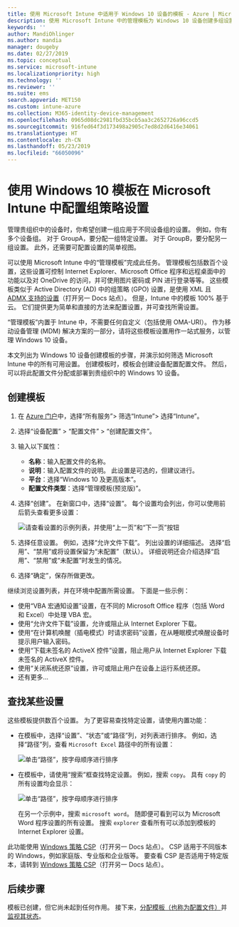 ```yaml
---
title: 使用 Microsoft Intune 中适用于 Windows 10 设备的模板 - Azure | Microsoft Docs
description: 使用 Microsoft Intune 中的管理模板为 Windows 10 设备创建多组设置。 在设备配置配置文件中使用这些设置来控制 Office 程序、保护 Internet Explorer 中的功能、控制对 OneDrive 的访问、使用远程桌面功能、启用自动播放、设置电源管理设置、使用 HTTP 打印、使用不同的用户登录选项以及控制事件日志大小。
keywords: ''
author: MandiOhlinger
ms.author: mandia
manager: dougeby
ms.date: 02/27/2019
ms.topic: conceptual
ms.service: microsoft-intune
ms.localizationpriority: high
ms.technology: ''
ms.reviewer: ''
ms.suite: ems
search.appverid: MET150
ms.custom: intune-azure
ms.collection: M365-identity-device-management
ms.openlocfilehash: 0965d08dc2981fbd35bcb5aa3c2652726a96ccd5
ms.sourcegitcommit: 916fed64f3d173498a2905c7ed8d2d6416e34061
ms.translationtype: HT
ms.contentlocale: zh-CN
ms.lasthandoff: 05/23/2019
ms.locfileid: "66050096"
---
```

# <a name="use-windows-10-templates-to-configure-group-policy-settings-in-microsoft-intune"></a>使用 Windows 10 模板在 Microsoft Intune 中配置组策略设置

管理贵组织中的设备时，你希望创建一组应用于不同设备组的设置。 例如，你有多个设备组。 对于 GroupA，要分配一组特定设置。 对于 GroupB，要分配另一组设置。 此外，还需要可配置设置的简单视图。

可以使用 Microsoft Intune 中的“管理模板”完成此任务。 管理模板包括数百个设置，这些设置可控制 Internet Explorer、Microsoft Office 程序和远程桌面中的功能以及对 OneDrive 的访问，并可使用图片密码或 PIN 进行登录等等。 这些模板类似于 Active Directory (AD) 中的组策略 (GPO) 设置，是使用 XML 且 [ADMX 支持的设置](https://docs.microsoft.com/windows/client-management/mdm/understanding-admx-backed-policies)（打开另一 Docs 站点）。 但是，Intune 中的模板 100% 基于云。 它们提供更为简单和直接的方法来配置设置，并可查找所需设置。

“管理模板”内置于 Intune 中，不需要任何自定义（包括使用 OMA-URI）。 作为移动设备管理 (MDM) 解决方案的一部分，请将这些模板设置用作一站式服务，以管理 Windows 10 设备。

本文列出为 Windows 10 设备创建模板的步骤，并演示如何筛选 Microsoft Intune 中的所有可用设置。 创建模板时，模板会创建设备配置配置文件。 然后，可以将此配置文件分配或部署到贵组织中的 Windows 10 设备。

## <a name="create-a-template"></a>创建模板

1. 在 [Azure 门户](https://portal.azure.com)中，选择“所有服务”> 筛选“Intune”> 选择“Intune”。
2. 选择“设备配置” > “配置文件” > “创建配置文件”。
3. 输入以下属性：

    - **名称**：输入配置文件的名称。
    - **说明**：输入配置文件的说明。 此设置是可选的，但建议进行。
    - **平台**：选择“Windows 10 及更高版本”。
    - **配置文件类型**：选择“管理模板(预览版)”。

4. 选择“创建”。 在新窗口中，选择“设置”。 每个设置均会列出，你可以使用前后箭头查看更多设置：

    ![请查看设置的示例列表，并使用“上一页”和“下一页”按钮](./media/administrative-templates-windows/sample-settings-list-next-page.png)

5. 选择任意设置。 例如，选择“允许文件下载”。 列出设置的详细描述。 选择“启用”、“禁用”或将设置保留为“未配置”（默认）。 详细说明还会介绍选择“启用”、“禁用”或“未配置”时发生的情况。
6. 选择“确定”，保存所做更改。

继续浏览设置列表，并在环境中配置所需设置。 下面是一些示例：

- 使用“VBA 宏通知设置”设置，在不同的 Microsoft Office 程序（包括 Word 和 Excel）中处理 VBA 宏。
- 使用“允许文件下载”设置，允许或阻止从 Internet Explorer 下载。
- 使用“在计算机唤醒（插电模式）时请求密码”设置，在从睡眠模式唤醒设备时提示用户输入密码。
- 使用“下载未签名的 ActiveX 控件”设置，阻止用户从 Internet Explorer 下载未签名的 ActiveX 控件。
- 使用“关闭系统还原”设置，许可或阻止用户在设备上运行系统还原。
- 还有更多...

## <a name="find-some-settings"></a>查找某些设置

这些模板提供数百个设置。 为了更容易查找特定设置，请使用内置功能：

- 在模板中，选择“设置”、“状态”或“路径”列，对列表进行排序。 例如，选择“路径”列，查看 `Microsoft Excel` 路径中的所有设置：

  ![单击“路径”，按字母顺序进行排序](./media/administrative-templates-windows/path-filter-shows-excel-options.png)

- 在模板中，请使用“搜索”框查找特定设置。 例如，搜索 `copy`。 具有 `copy` 的所有设置均会显示：

  ![单击“路径”，按字母顺序进行排序](./media/administrative-templates-windows/search-copy-settings.png)

  在另一个示例中，搜索 `microsoft word`。 随即便可看到可以为 Microsoft Word 程序设置的所有设置。 搜索 `explorer` 查看所有可以添加到模板的 Internet Explorer 设置。

此功能使用 [Windows 策略 CSP](https://docs.microsoft.com/windows/client-management/mdm/policy-configuration-service-provider#admx-backed-policies)（打开另一 Docs 站点）。 CSP 适用于不同版本的 Windows，例如家庭版、专业版和企业版等。 要查看 CSP 是否适用于特定版本，请转到 [Windows 策略 CSP](https://docs.microsoft.com/windows/client-management/mdm/policy-configuration-service-provider#admx-backed-policies)（打开另一 Docs 站点）。

## <a name="next-steps"></a>后续步骤

模板已创建，但它尚未起到任何作用。 接下来，[分配模板（也称为配置文件）](device-profile-assign.md)并[监视其状态](device-profile-monitor.md)。
